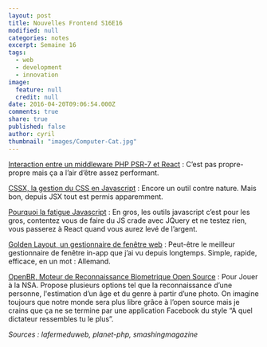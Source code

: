 ```yaml
---
layout: post
title: Nouvelles Frontend S16E16
modified: null
categories: notes
excerpt: Semaine 16
tags: 
  - web
  - development
  - innovation
image: 
  feature: null
  credit: null
date: 2016-04-20T09:06:54.000Z
comments: true
share: true
published: false
author: cyril
thumbnail: "images/Computer-Cat.jpg"
---
```


[Interaction entre un middleware PHP PSR-7 et React](https://mwop.net/blog/2016-04-17-react2psr7.html) : 
C’est pas propre-propre mais ça a l’air d’être assez performant.

[CSSX, la gestion du CSS en Javascript](http://krasimir.github.io/cssx/) : 
Encore un outil contre nature. Mais bon, depuis JSX tout est permis apparemment.

[Pourquoi la fatigue Javascript](http://www.planningforaliens.com/blog/2016/04/11/why-js-development-is-crazy/) : 
En gros, les outils javascript c’est pour les gros, contentez vous de faire du JS crade avec JQuery et ne testez rien, vous passerez à React quand vous aurez levé de l’argent.

[Golden Layout, un gestionnaire de fenêtre web](https://www.golden-layout.com/) : 
Peut-être le meilleur gestionnaire de fenêtre in-app que j’ai vu depuis longtemps. Simple, rapide, efficace, en un mot : Allemand.

[OpenBR, Moteur de Reconnaissance Biometrique Open Source](http://openbiometrics.org/) : 
Pour Jouer à la NSA.
Propose plusieurs options tel que la reconnaissance d’une personne, l'estimation d’un âge et du genre à partir d’une photo. On imagine toujours que notre monde sera plus libre grâce à l’open source mais je crains que ça ne se termine par une application Facebook du style “A quel dictateur ressembles tu le plus”.

_Sources : lafermeduweb, planet-php, smashingmagazine_
